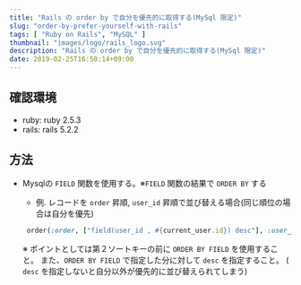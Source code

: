 ```yaml
---
title: "Rails の order by で自分を優先的に取得する(MySql 限定)"
slug: "order-by-prefer-yourself-with-rails"
tags: [ "Ruby on Rails", "MySQL" ]
thumbnail: "images/logo/rails_logo.svg"
description: "Rails の order by で自分を優先的に取得する(MySql 限定)"
date: 2019-02-25T16:50:14+09:00
---
```


## 確認環境

* ruby: ruby 2.5.3
* rails: rails 5.2.2

## 方法

* Mysqlの `FIELD` 関数を使用する。※`FIELD` 関数の結果で `ORDER BY` する

  * 例. レコードを `order` 昇順, `user_id` 昇順で並び替える場合(同じ順位の場合は自分を優先)

  ~~~rb
   order(:order, ["field(user_id , #{current_user.id}) desc"], :user_id)
  ~~~

  ※ ポイントとしては第２ソートキーの前に `ORDER BY FIELD` を使用すること。
  また、`ORDER BY FIELD` で指定した分に対して `desc` を指定すること。
  ( `desc` を指定しないと自分以外が優先的に並び替えられてしまう)
